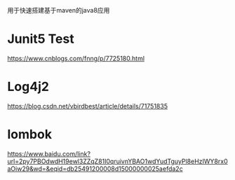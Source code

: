 用于快速搭建基于maven的java8应用

# Junit5 Test

https://www.cnblogs.com/fnng/p/7725180.html

# Log4j2

https://blog.csdn.net/vbirdbest/article/details/71751835

# lombok

https://www.baidu.com/link?url=2py7PBOdwdH19ewl3ZZqZ81I0qruivnYBAO1wdYudTguyPl8eHzIWY8rx0aOiw29&wd=&eqid=db25491200008d15000000025aefda2c